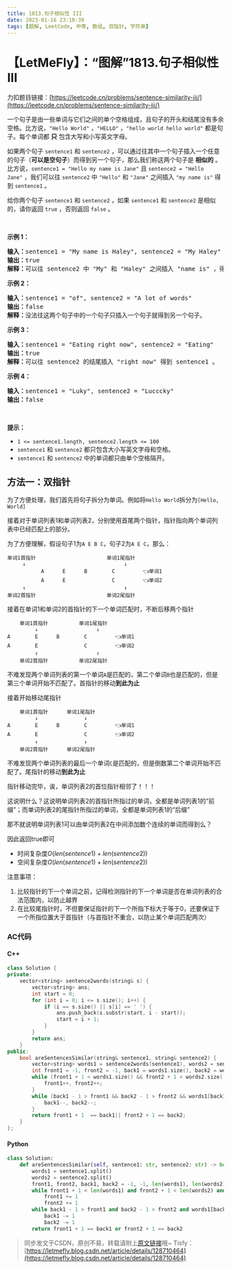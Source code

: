 ```yaml
---
title: 1813.句子相似性 III
date: 2023-01-16 23:10:39
tags: [题解, LeetCode, 中等, 数组, 双指针, 字符串]
---
```


# 【LetMeFly】：“图解”1813.句子相似性 III

力扣题目链接：[https://leetcode.cn/problems/sentence-similarity-iii/](https://leetcode.cn/problems/sentence-similarity-iii/)

<p>一个句子是由一些单词与它们之间的单个空格组成，且句子的开头和结尾没有多余空格。比方说，<code>"Hello World"</code> ，<code>"HELLO"</code> ，<code>"hello world hello world"</code> 都是句子。每个单词都 <strong>只</strong> 包含大写和小写英文字母。</p>

<p>如果两个句子 <code>sentence1</code> 和 <code>sentence2</code> ，可以通过往其中一个句子插入一个任意的句子（<strong>可以是空句子</strong>）而得到另一个句子，那么我们称这两个句子是 <strong>相似的</strong> 。比方说，<code>sentence1 = "Hello my name is Jane"</code> 且 <code>sentence2 = "Hello Jane"</code> ，我们可以往 <code>sentence2</code> 中 <code>"Hello"</code> 和 <code>"Jane"</code> 之间插入 <code>"my name is"</code> 得到 <code>sentence1</code> 。</p>

<p>给你两个句子 <code>sentence1</code> 和 <code>sentence2</code> ，如果<em> </em><code>sentence1</code> 和<em> </em><code>sentence2</code> 是相似的，请你返回 <code>true</code> ，否则返回 <code>false</code> 。</p>

<p> </p>

<p><strong>示例 1：</strong></p>

<pre><b>输入：</b>sentence1 = "My name is Haley", sentence2 = "My Haley"
<b>输出：</b>true
<b>解释：</b>可以往 sentence2 中 "My" 和 "Haley" 之间插入 "name is" ，得到 sentence1 。
</pre>

<p><strong>示例 2：</strong></p>

<pre><b>输入：</b>sentence1 = "of", sentence2 = "A lot of words"
<b>输出：</b>false
<strong>解释：</strong>没法往这两个句子中的一个句子只插入一个句子就得到另一个句子。
</pre>

<p><strong>示例 3：</strong></p>

<pre><b>输入：</b>sentence1 = "Eating right now", sentence2 = "Eating"
<b>输出：</b>true
<b>解释：</b>可以往 sentence2 的结尾插入 "right now" 得到 sentence1 。
</pre>

<p><strong>示例 4：</strong></p>

<pre><b>输入：</b>sentence1 = "Luky", sentence2 = "Lucccky"
<b>输出：</b>false
</pre>

<p> </p>

<p><strong>提示：</strong></p>

<ul>
	<li><code>1 &lt;= sentence1.length, sentence2.length &lt;= 100</code></li>
	<li><code>sentence1</code> 和 <code>sentence2</code> 都只包含大小写英文字母和空格。</li>
	<li><code>sentence1</code> 和 <code>sentence2</code> 中的单词都只由单个空格隔开。</li>
</ul>


    
## 方法一：双指针

为了方便处理，我们首先将句子拆分为单词。例如将```Hello World```拆分为```[Hello, World]```

接着对于单词列表1和单词列表2，分别使用首尾两个指针，指针指向两个单词列表中已经匹配上的部分。

为了方便理解，假设句子1为```A E B C```，句子2为```A E C```，那么：

```
单词1首指针                       单词1尾指针
     ↓                                ↓
           A      E      B        C         👈单词1
           A      E               C         👈单词2
     ↑                                ↑
单词2首指针                       单词2尾指针
```

接着在单词1和单词2的首指针的下一个单词匹配时，不断后移两个指针

```
    单词1首指针          单词1尾指针
         ↓                   ↓
A        E      B        C         👈单词1
A        E               C         👈单词2
         ↑                   ↑
    单词2首指针          单词2尾指针
```

不难发现两个单词列表的第一个单词```A```是匹配的，第二个单词```B```也是匹配的，但是第三个单词开始不匹配了。首指针的移动**到此为止**

接着开始移动尾指针

```
    单词1首指针      单词1尾指针
         ↓               ↓
A        E      B        C         👈单词1
A        E               C         👈单词2
         ↑               ↑
    单词2首指针      单词2尾指针
```

不难发现两个单词列表的最后一个单词```C```是匹配的，但是倒数第二个单词开始不匹配了。尾指针的移动**到此为止**

指针移动完毕，诶，单词列表2的首位指针相邻了！！！

这说明什么？这说明单词列表2的首指针所指过的单词，全都是单词列表1的“前缀”；而单词列表2的尾指针所指过的单词，全都是单词列表1的“后缀”

那不就说明单词列表1可以由单词列表2在中间添加数个连续的单词而得到么？

因此返回true即可

+ 时间复杂度$O(len(sentence1) + len(sentence2))$
+ 空间复杂度$O(len(sentence1) + len(sentence2))$

注意事项：

1. 比较指针的下一个单词之前，记得检测指针的下一个单词是否在单词列表的合法范围内，以防止越界
2. 在比较尾指针时，不但要保证指针的下一个所指下标大于等于0，还要保证下一个所指位置大于首指针（与首指针不重合，以防止某个单词匹配两次）

### AC代码

#### C++

```cpp
class Solution {
private:
    vector<string> sentence2words(string& s) {
        vector<string> ans;
        int start = 0;
        for (int i = 0; i <= s.size(); i++) {
            if (i == s.size() || s[i] == ' ') {
                ans.push_back(s.substr(start, i - start));
                start = i + 1;
            }
        }
        return ans;
    }
public:
    bool areSentencesSimilar(string& sentence1, string& sentence2) {
        vector<string> words1 = sentence2words(sentence1), words2 = sentence2words(sentence2);
        int front1 = -1, front2 = -1, back1 = words1.size(), back2 = words2.size();
        while (front1 + 1 < words1.size() && front2 + 1 < words2.size() && words1[front1 + 1] == words2[front2 + 1]) {
            front1++, front2++;
        }
        while (back1 - 1 > front1 && back2 - 1 > front2 && words1[back1 - 1] == words2[back2 - 1]) {
            back1--, back2--;
        }
        return front1 + 1  == back1|| front2 + 1 == back2;
    }
};
```

#### Python

```python
class Solution:
    def areSentencesSimilar(self, sentence1: str, sentence2: str) -> bool:
        words1 = sentence1.split()
        words2 = sentence2.split()
        front1, front2, back1, back2 = -1, -1, len(words1), len(words2)
        while front1 + 1 < len(words1) and front2 + 1 < len(words2) and words1[front1 + 1] == words2[front2 + 1]:
            front1 += 1
            front2 += 1
        while back1 - 1 > front1 and back2 - 1 > front2 and words1[back1 - 1] == words2[back2 - 1]:
            back1 -= 1
            back2 -= 1
        return front1 + 1 == back1 or front2 + 1 == back2
```

> 同步发文于CSDN，原创不易，转载请附上[原文链接](https://blog.tisfy.eu.org/2023/01/16/LeetCode%201813.%E5%8F%A5%E5%AD%90%E7%9B%B8%E4%BC%BC%E6%80%A7III/)哦~
> Tisfy：[https://letmefly.blog.csdn.net/article/details/128710464](https://letmefly.blog.csdn.net/article/details/128710464)
